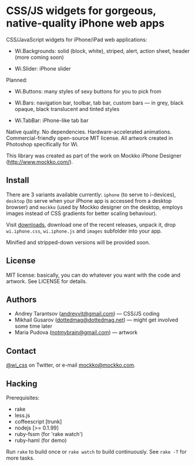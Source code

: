 CSS/JS widgets for gorgeous, native-quality iPhone web apps
===========================================================

CSS/JavaScript widgets for iPhone/iPad web applications:

* Wi.Backgrounds: solid (block, white), striped, alert, action sheet, header (more coming soon)

* Wi.Slider: iPhone slider

Planned:

* Wi.Buttons: many styles of sexy buttons for you to pick from

* Wi.Bars: navigation bar, toolbar, tab bar, custom bars — in grey, black opaque, black translucent and tinted styles

* Wi.TabBar: iPhone-like tab bar

Native quality. No dependencies. Hardware-accelerated animations. Commercial-friendly open-source MIT license. All artwork created in Photoshop specifically for Wi.

This library was created as part of the work on Mockko iPhone Designer (http://www.mockko.com/).


Install
-------

There are 3 variants available currently: `iphone` (to serve to i-devices), `desktop` (to serve when your iPhone app is accessed from a desktop browser) and `mockko` (used by Mockko designer on the desktop, employs images instead of CSS gradients for better scaling behaviour).

Visit [downloads](http://github.com/mockko/wi/downloads), download one of the recent releases, unpack it, drop `wi.iphone.css`, `wi.iphone.js` and `images` subfolder into your app.

Minified and stripped-down versions will be provided soon.


License
-------

MIT license: basically, you can do whatever you want with the code and artwork. See LICENSE for details.


Authors
-------

* Andrey Tarantsov (andreyvit@gmail.com) — CSS/JS coding
* Mikhail Gusarov (dottedmag@dottedmag.net) — might get involved some time later
* Maria Pudova (notmybrain@gmail.com) — artwork


Contact
-------

[@wi_css](http://twitter.com/wi_css/) on Twitter, or e-mail [mockko@mockko.com](mockko@mockko.com).


Hacking
-------

Prerequisites:

* rake
* less.js
* coffeescript [trunk]
* nodejs [>= 0.1.99]
* ruby-fssm (for 'rake watch')
* ruby-haml (for demo)

Run `rake` to build once or `rake watch` to build continuously. See `rake -T` for more tasks.
